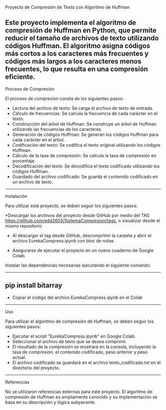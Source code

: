 Proyecto de Compresión de Texto con Algoritmo de Huffman

Este proyecto implementa el algoritmo de compresión de Huffman en Python, que permite reducir el tamaño de archivos de texto utilizando códigos Huffman.
El algoritmo asigna códigos más cortos a los caracteres más frecuentes y códigos más largos a los caracteres menos frecuentes, 
lo que resulta en una compresión eficiente.
----------------------------------------------------------------------------------------------------------------------------------------------------------

Proceso de Compresión

El proceso de compresión consta de los siguientes pasos:

* Lectura del archivo de texto: Se carga el archivo de texto de entrada.
* Cálculo de frecuencias: Se calcula la frecuencia de cada carácter en el texto.
* Construcción del árbol de Huffman: Se construye un árbol de Huffman utilizando las frecuencias de los caracteres.
* Generación de códigos Huffman: Se generan los códigos Huffman para cada carácter en el árbol.
* Codificación del texto: Se codifica el texto original utilizando los códigos Huffman.
* Cálculo de la tasa de compresión: Se calcula la tasa de compresión en porcentaje.
* Decodificación del texto: Se decodifica el texto codificado utilizando los códigos Huffman.
* Guardado del archivo codificado: Se guarda el contenido codificado en un archivo de texto.

----------------------------------------------------------------------------------------------------------------------------------------------------------
Instalación

Para utilizar este proyecto, se deben seguir los siguientes pasos:

*Descargar los archivos del proyecto desde GitHub por medio del TAG https://github.com/edd2603/SistemaCompresion/tags, o visualizar desde el mismo repositorio

* Al descargar el tag desde GitHub, descomprimir la carpeta y abrir el archivo EurekaCompress.ipynb con bloc de notas

* Asegurarse de ejecutar el proyecto en un nuevo cuaderno de Google Colab.

Instalar las dependencias necesarias ejecutando el siguiente comando:

-----------------------------
pip install bitarray
-----------------------------
* Copiar el codigo del archivo EurekaCompress.ipynb en el Colab
----------------------------------------------------------------------------------------------------------------------------------------------------------
Uso

Para utilizar el algoritmo de compresión de Huffman, se deben seguir los siguientes pasos:

* Ejecutar el script "EurekaCompress.ipynb" en Google Colab.
* Seleccionar el archivo de texto que se desea comprimir.
* El resultado de la compresión se mostrará en la consola, incluyendo la tasa de compresión, el contenido codificado, peso anterior y peso actual.
* El archivo codificado se guardará en el archivo texto_codificado.txt en el directorio del proyecto.

----------------------------------------------------------------------------------------------------------------------------------------------------------
Referencias

No se utilizaron referencias externas para este proyecto. 
El algoritmo de compresión de Huffman es ampliamente conocido y su implementación se basa en su descripción y lógica subyacente.

